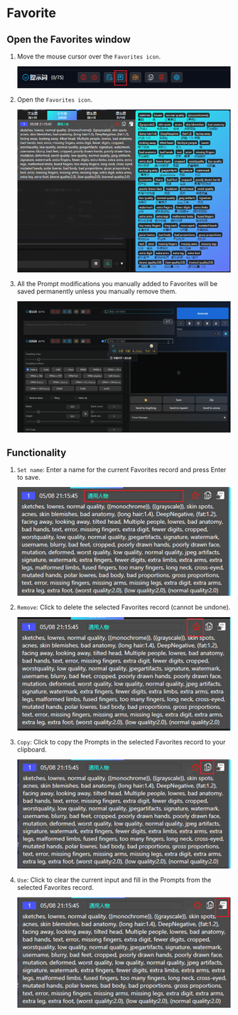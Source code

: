 # Favorite

## Open the Favorites window

1. Move the mouse cursor over the `Favorites icon`.

    ![](./assets/images/Favorite/favorite_btn.png)

2. Open the `Favorites icon`.

    ![](./assets/images/Favorite/favorite.png)

3. All the Prompt modifications you manually added to Favorites will be saved permanently unless you manually remove them.

    ![](./assets/images/demo.history_favorite.gif)

## Functionality

1. `Set name`: Enter a name for the current Favorites record and press Enter to save.

    ![](./assets/images/Favorite/name.png)

2. `Remove`: Click to delete the selected Favorites record (cannot be undone).

    ![](./assets/images/Favorite/favorite_icon.png)

3. `Copy`: Click to copy the Prompts in the selected Favorites record to your clipboard.

    ![](./assets/images/Favorite/copy.png)

4. `Use`: Click to clear the current input and fill in the Prompts from the selected Favorites record.

    ![](./assets/images/Favorite/use.png)